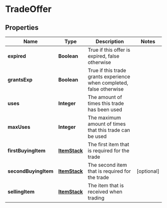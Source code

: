 
# TradeOffer

## Properties
Name | Type | Description | Notes
------------ | ------------- | ------------- | -------------
**expired** | **Boolean** | True if this offer is expired, false otherwise | 
**grantsExp** | **Boolean** | True if this trade grants experience when completed, false otherwise | 
**uses** | **Integer** | The amount of times this trade has been used | 
**maxUses** | **Integer** | The maximum amount of times that this trade can be used | 
**firstBuyingItem** | [**ItemStack**](ItemStack.md) | The first item that is required for the trade | 
**secondBuyingItem** | [**ItemStack**](ItemStack.md) | The second item that is required for the trade |  [optional]
**sellingItem** | [**ItemStack**](ItemStack.md) | The item that is received when trading | 



